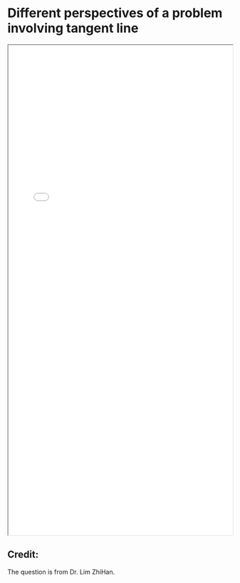# Different perspectives of a problem involving tangent line


<!--more-->

<iframe src="./pdf/parabola.pdf" height="1100px" width="100%"></iframe>

## Credit:
The question is from Dr. Lim ZhiHan.

